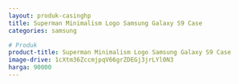 ```yaml
---
layout: produk-casinghp
title: Superman Minimalism Logo Samsung Galaxy S9 Case
categories: samsung

# Produk
product-title: Superman Minimalism Logo Samsung Galaxy S9 Case
image-drive: 1cXtm36ZccmjpqV66grZDEGj3jrLYl0N3
harga: 90000
---
```

